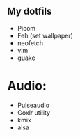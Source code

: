 ## My dotfils

- Picom
- Feh (set wallpaper)
- neofetch
- vim
- guake

# Audio:
- Pulseaudio
- Goxlr utility
- kmix
- alsa
